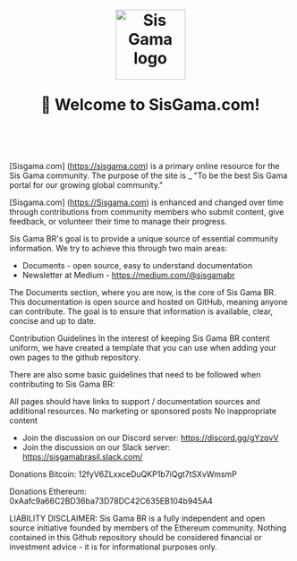  <h1 align="center" style="margin-top: 1em; margin-bottom: 3em;">
  <p><a href="https://sisgama.com"><img alt="Sis Gama logo" src="https://static.wixstatic.com/media/2cf175_deac6b966db04c0585a3cd8467545a79~mv2_d_30000_8587_s_5.png/v1/fill/w_193,h_55,al_c,q_80,usm_0.66_1.00_0.01/Sis%20Gama%20Oficial%20E.webp"" alt="Sis Gama Oficial E.png" width="125"></a></p>
<p>👋 Welcome to SisGama.com!</p>
</h1>

[Sisgama.com] (https://sisgama.com) is a primary online resource for the Sis Gama community. The purpose of the site is _ "To be the best Sis Gama portal for our growing global community."

[Sisgama.com] (https://Sisgama.com) is enhanced and changed over time through contributions from community members who submit content, give feedback, or volunteer their time to manage their progress.

Sis Gama BR's goal is to provide a unique source of essential community information. We try to achieve this through two main areas:

- Documents - open source, easy to understand documentation
- Newsletter at Medium - https://medium.com/@sisgamabr

The Documents section, where you are now, is the core of Sis Gama BR. This documentation is open source and hosted on GitHub, meaning anyone can contribute. The goal is to ensure that information is available, clear, concise and up to date.

Contribution Guidelines
In the interest of keeping Sis Gama BR content uniform, we have created a template that you can use when adding your own pages to the github repository.

There are also some basic guidelines that need to be followed when contributing to Sis Gama BR:

All pages should have links to support / documentation sources and additional resources.
No marketing or sponsored posts
No inappropriate content

- Join the discussion on our Discord server: https://discord.gg/gYzqvV
- Join the discussion on our Slack server: https://sisgamabrasil.slack.com/

Donations Bitcoin: 12fyV6ZLxxceDuQKP1b7iQgt7tSXvWmsmP

Donations Ethereum: 0xAafc9a66C2BD36ba73D78DC42C635EB104b945A4

LIABILITY DISCLAIMER: Sis Gama BR is a fully independent and open source initiative founded by members of the Ethereum community. Nothing contained in this Github repository should be considered financial or investment advice - it is for informational purposes only.

